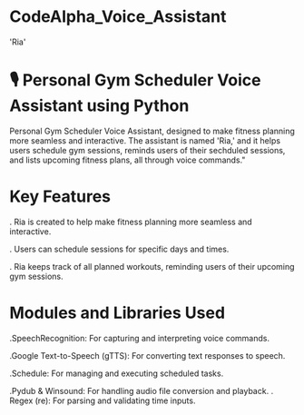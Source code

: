 # CodeAlpha_Voice_Assistant

'Ria'

# 🎙️ Personal Gym Scheduler Voice Assistant using Python

Personal Gym Scheduler Voice Assistant, designed to make fitness planning more seamless and interactive. The assistant is named 'Ria,' and it helps users schedule gym sessions, reminds users of their sechduled sessions, and lists upcoming fitness plans, all through voice commands."

# Key Features

. Ria is created to help make fitness planning more seamless and interactive. 

. Users can schedule sessions for specific days and times. 

. Ria keeps track of all planned workouts, reminding users of their upcoming gym sessions.

# Modules and Libraries Used

.SpeechRecognition: For capturing and interpreting voice commands.

.Google Text-to-Speech (gTTS): For converting text responses to speech.

.Schedule: For managing and executing scheduled tasks.

.Pydub & Winsound: For handling audio file conversion and playback.
.
Regex (re): For parsing and validating time inputs.
